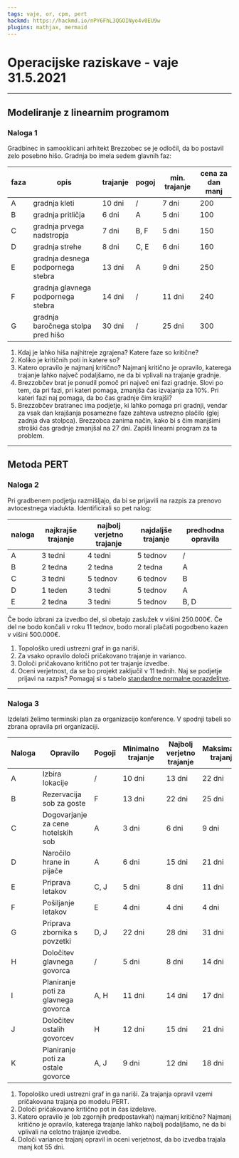 ```yaml
---
tags: vaje, or, cpm, pert
hackmd: https://hackmd.io/nPY6FhL3QGOINyo4v0EU9w
plugins: mathjax, mermaid
---
```

# Operacijske raziskave - vaje 31.5.2021

---

## Modeliranje z linearnim programom

### Naloga 1

Gradbinec in samooklicani arhitekt Brezzobec se je odločil, da bo postavil zelo posebno hišo. Gradnja bo imela sedem glavnih faz:

| faza | opis | trajanje | pogoj | min. trajanje | cena za dan manj |
| ---- | ---- | -------- | ----- | ------------- | ---------------- |
| A | gradnja kleti | 10 dni | / | 7 dni | 200 |
| B | gradnja pritličja | 6 dni | A | 5 dni | 100 |
| C | gradnja prvega nadstropja | 7 dni | B, F | 5 dni | 150 |
| D | gradnja strehe | 8 dni | C, E | 6 dni | 160 |
| E | gradnja desnega podpornega stebra | 13 dni | A | 9 dni | 250 |
| F | gradnja glavnega podpornega stebra | 14 dni | / | 11 dni | 240 |
| G | gradnja baročnega stolpa pred hišo | 30 dni | / | 25 dni | 300 |

1. Kdaj je lahko hiša najhitreje zgrajena? Katere faze so kritične?
2. Koliko je kritičnih poti in katere so?
3. Katero opravilo je najmanj kritično? Najmanj kritično je opravilo, katerega trajanje lahko največ podaljšamo, ne da bi vplivali na trajanje gradnje.
4. Brezzobčev brat je ponudil pomoč pri največ eni fazi gradnje. Slovi po tem, da pri fazi, pri kateri pomaga, zmanjša čas izvajanja za $10\%$. Pri kateri fazi naj pomaga, da bo čas gradnje čim krajši?
5. Brezzobčev bratranec ima podjetje, ki lahko pomaga pri gradnji, vendar za vsak dan krajšanja posamezne faze zahteva ustrezno plačilo (glej zadnja dva stolpca). Brezzobca zanima način, kako bi s čim manjšimi stroški čas gradnje zmanjšal na $27$ dni. Zapiši linearni program za ta problem.

---

## Metoda PERT

### Naloga 2

Pri gradbenem podjetju razmišljajo, da bi se prijavili na razpis za prenovo avtocestnega viadukta. Identificirali so pet nalog:

| naloga | najkrajše trajanje | najbolj verjetno trajanje | najdaljše trajanje | predhodna opravila |
| - | ------- | -------- | -------- | ---- |
| A | 3 tedni | 4 tedni | 5 tednov | / |
| B | 2 tedna | 2 tedna | 2 tedna | A |
| C | 3 tedni | 5 tednov | 6 tednov | B |
| D | 1 teden | 3 tedni | 5 tednov | A |
| E | 2 tedna | 3 tedni | 5 tednov | B, D |

Če bodo izbrani za izvedbo del, si obetajo zaslužek v višini $250.000 €$. Če del ne bodo končali v roku $11$ tednov, bodo morali plačati pogodbeno kazen v višini $500.000 €$.

1. Topološko uredi ustrezni graf in ga nariši.
2. Za vsako opravilo določi pričakovano trajanje in varianco.
3. Določi pričakovano kritično pot ter trajanje izvedbe.
4. Oceni verjetnost, da se bo projekt zaključil v $11$ tednih. Naj se podjetje prijavi na razpis? Pomagaj si s tabelo [standardne normalne porazdelitve](https://jaanos.github.io/operacijske-raziskave/zapiski/2021/2021-05-31/Standardna_normalna_porazdelitev.pdf).

---

### Naloga 3

Izdelati želimo terminski plan za organizacijo konference. V spodnji tabeli so zbrana opravila pri organizaciji.

| Naloga | Opravilo | Pogoji | Minimalno trajanje | Najbolj verjetno trajanje | Maksimalno trajanje |
| - | --------------- | - | ------ | ------ | ------ |
| A | Izbira lokacije | / | 10 dni | 13 dni | 22 dni |
| B | Rezervacija sob za goste | F | 13 dni | 22 dni | 25 dni |
| C | Dogovarjanje za cene hotelskih sob | A | 3 dni | 6 dni | 9 dni |
| D | Naročilo hrane in pijače | A | 6 dni | 15 dni | 21 dni |
| E | Priprava letakov | C, J | 5 dni | 8 dni | 11 dni |
| F | Pošiljanje letakov | E | 4 dni | 4 dni | 4 dni |
| G | Priprava zbornika s povzetki | D, J | 22 dni | 28 dni | 31 dni |
| H | Določitev glavnega govorca | / | 5 dni | 8 dni | 14 dni |
| I | Planiranje poti za glavnega govorca | A, H | 11 dni | 14 dni | 17 dni |
| J | Določitev ostalih govorcev | H | 12 dni | 15 dni | 21 dni |
| K | Planiranje poti za ostale govorce | A, J | 9 dni | 12 dni | 18 dni |

1. Topološko uredi ustrezni graf in ga nariši. Za trajanja opravil vzemi pričakovana trajanja po modelu PERT.
2. Določi pričakovano kritično pot in čas izdelave.
3. Katero opravilo je (ob zgornjih predpostavkah) najmanj kritično? Najmanj kritično je opravilo, katerega trajanje lahko najbolj podaljšamo, ne da bi vplivali na celotno trajanje izvedbe.
4. Določi variance trajanj opravil in oceni verjetnost, da bo izvedba trajala manj kot $55$ dni.
